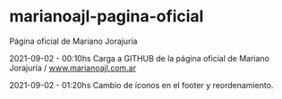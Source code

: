 # marianoajl-pagina-oficial
Página oficial de Mariano Jorajuría

2021-09-02 - 00:10hs
Carga a GITHUB de la página oficial de Mariano Jorajuría / www.marianoajl.com.ar

2021-09-02 - 01:20hs
Cambio de íconos en el footer y reordenamiento.


